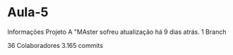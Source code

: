 # Aula-5
Informações Projeto
A "MAster sofreu atualização há 9 dias atrás.
1 Branch

36 Colaboradores
3.165 commits
